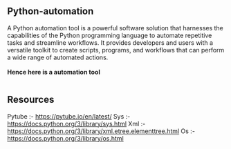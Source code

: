 ## Python-automation
A Python automation tool is a powerful software solution that harnesses the capabilities of the Python programming language to automate repetitive tasks and streamline workflows. It provides developers and users with a versatile toolkit to create scripts, programs, and workflows that can perform a wide range of automated actions. <br><br>
**Hence here is a automation tool**

```html
```
## Resources

Pytube :- https://pytube.io/en/latest/
Sys :- https://docs.python.org/3/library/sys.html
Xml :- https://docs.python.org/3/library/xml.etree.elementtree.html
Os :- https://docs.python.org/3/library/os.html

